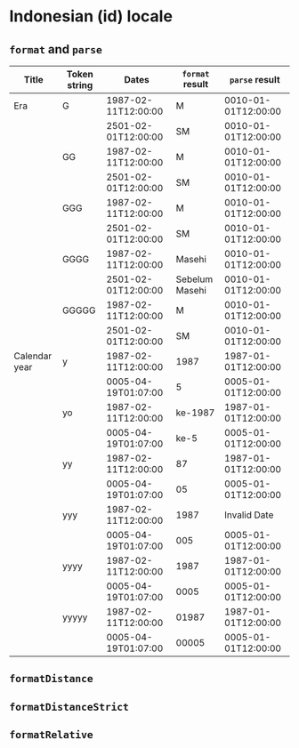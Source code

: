 # Indonesian (id) locale

## `format` and `parse`

| Title | Token string | Dates | `format` result | `parse` result |
|-------|--------------|-------|-------------------|------------------|
| Era | G | 1987-02-11T12:00:00 | M | 0010-01-01T12:00:00 |
| | | 2501-02-01T12:00:00 | SM | 0010-01-01T12:00:00 |
| | GG | 1987-02-11T12:00:00 | M | 0010-01-01T12:00:00 |
| | | 2501-02-01T12:00:00 | SM | 0010-01-01T12:00:00 |
| | GGG | 1987-02-11T12:00:00 | M | 0010-01-01T12:00:00 |
| | | 2501-02-01T12:00:00 | SM | 0010-01-01T12:00:00 |
| | GGGG | 1987-02-11T12:00:00 | Masehi | 0010-01-01T12:00:00 |
| | | 2501-02-01T12:00:00 | Sebelum Masehi | 0010-01-01T12:00:00 |
| | GGGGG | 1987-02-11T12:00:00 | M | 0010-01-01T12:00:00 |
| | | 2501-02-01T12:00:00 | SM | 0010-01-01T12:00:00 |
| Calendar year | y | 1987-02-11T12:00:00 | 1987 | 1987-01-01T12:00:00 |
| | | 0005-04-19T01:07:00 | 5 | 0005-01-01T12:00:00 |
| | yo | 1987-02-11T12:00:00 | ke-1987 | 1987-01-01T12:00:00 |
| | | 0005-04-19T01:07:00 | ke-5 | 0005-01-01T12:00:00 |
| | yy | 1987-02-11T12:00:00 | 87 | 1987-01-01T12:00:00 |
| | | 0005-04-19T01:07:00 | 05 | 0005-01-01T12:00:00 |
| | yyy | 1987-02-11T12:00:00 | 1987 | Invalid Date |
| | | 0005-04-19T01:07:00 | 005 | 0005-01-01T12:00:00 |
| | yyyy | 1987-02-11T12:00:00 | 1987 | 1987-01-01T12:00:00 |
| | | 0005-04-19T01:07:00 | 0005 | 0005-01-01T12:00:00 |
| | yyyyy | 1987-02-11T12:00:00 | 01987 | 1987-01-01T12:00:00 |
| | | 0005-04-19T01:07:00 | 00005 | 0005-01-01T12:00:00 |

## `formatDistance`

## `formatDistanceStrict`

## `formatRelative`
